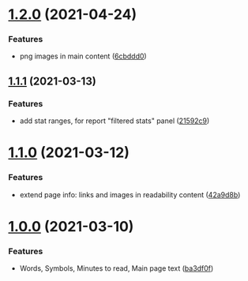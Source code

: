 # [1.2.0](https://github.com/popstas/site-audit-seo-readability/compare/v1.1.1...v1.2.0) (2021-04-24)


### Features

* png images in main content ([6cbddd0](https://github.com/popstas/site-audit-seo-readability/commit/6cbddd0))



## [1.1.1](https://github.com/popstas/site-audit-seo-readability/compare/v1.1.0...v1.1.1) (2021-03-13)


### Features

* add stat ranges, for report "filtered stats" panel ([21592c9](https://github.com/popstas/site-audit-seo-readability/commit/21592c9))



# [1.1.0](https://github.com/popstas/site-audit-seo-readability/compare/v1.0.0...v1.1.0) (2021-03-12)


### Features

* extend page info: links and images in readability content ([42a9d8b](https://github.com/popstas/site-audit-seo-readability/commit/42a9d8b))



# [1.0.0](https://github.com/popstas/site-audit-seo-readability/compare/ba3df0f...v1.0.0) (2021-03-10)


### Features

* Words, Symbols, Minutes to read, Main page text ([ba3df0f](https://github.com/popstas/site-audit-seo-readability/commit/ba3df0f))



